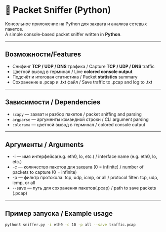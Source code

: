 # 🐍 Packet Sniffer (Python)

Консольное приложение на Python для захвата и анализа сетевых пакетов.  
A simple console-based packet sniffer written in **Python**.

---

## Возможности/Features

- Снифинг **TCP / UDP / DNS** трафика / Capture **TCP / UDP / DNS** traffic
- Цветной вывод в терминал / Live **colored console output**
- Подсчёт и итоговая статистика / Packet **statistics** summary
- Сохранение в .pcap и .txt файл / Save traffic to .pcap and log to .txt

---

## Зависимости / Dependencies

- `scapy` — захват и разбор пакетов / packet sniffing and parsing  
- `argparse` — аргументы командной строки / CLI argument parsing  
- `colorama` — цветной вывод в терминал / colored console output  

---

## Аргументы / Arguments
- -i — имя интерфейса(e.g. eth0, lo, etc.) / interface name (e.g. eth0, lo, etc.)
- -c — количество пакетов для захвата (0 = infinite) / number of packets to capture (0 = infinite)
- -p — фильтр протокола: tcp, udp, icmp, or all / protocol filter: tcp, udp, icmp, or all
- --save — путь для сохранения пакетов(.pcap) / path to save packets (.pcap)

---

## Пример запуска / Example usage

```bash
python3 sniffer.py -i eth0 -c 10 -p all --save traffic.pcap

